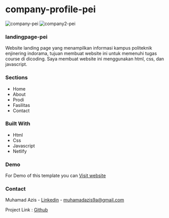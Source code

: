 # company-profile-pei
![company-pei](https://user-images.githubusercontent.com/88225954/176654477-a55eecb2-e4f2-4634-98e5-239dfbd88fa5.png)
![company2-pei](https://user-images.githubusercontent.com/88225954/176654507-445190a2-eaca-4013-9a5f-53d5b56d314a.png)

### landingpage-pei
Website landing page yang menampilkan informasi kampus politeknik enjinering indorama, tujuan membuat website ini untuk memenuhi tugas course di dicoding. Saya membuat website ini menggunakan html, css, dan javascript.

### Sections
- Home
- About
- Prodi
- Fasilitas
- Contact


### Built With
- Html
- Css
- Javascript
- Netlify

### Demo
For Demo of this template you can [Visit website](https://landingpage-pei.netlify.app/)

### Contact

Muhamad Azis - [Linkedin](https://www.linkedin.com/in/muhamadazis32/) - muhamadazis9a@gmail.com

Project Link : [Github](https://github.com/muhamadAzis32/landingpage-pei)
